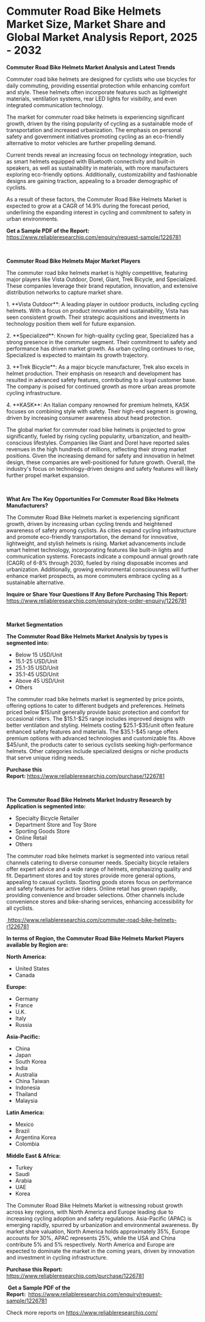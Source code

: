 <p><h1>Commuter Road Bike Helmets Market Size, Market Share and Global Market Analysis Report, 2025 - 2032</h1></p><p><strong>Commuter Road Bike Helmets Market Analysis and Latest Trends</strong></p>
<p><p>Commuter road bike helmets are designed for cyclists who use bicycles for daily commuting, providing essential protection while enhancing comfort and style. These helmets often incorporate features such as lightweight materials, ventilation systems, rear LED lights for visibility, and even integrated communication technology. </p><p>The market for commuter road bike helmets is experiencing significant growth, driven by the rising popularity of cycling as a sustainable mode of transportation and increased urbanization. The emphasis on personal safety and government initiatives promoting cycling as an eco-friendly alternative to motor vehicles are further propelling demand.</p><p>Current trends reveal an increasing focus on technology integration, such as smart helmets equipped with Bluetooth connectivity and built-in speakers, as well as sustainability in materials, with more manufacturers exploring eco-friendly options. Additionally, customizability and fashionable designs are gaining traction, appealing to a broader demographic of cyclists. </p><p>As a result of these factors, the Commuter Road Bike Helmets Market is expected to grow at a CAGR of 14.9% during the forecast period, underlining the expanding interest in cycling and commitment to safety in urban environments.</p></p>
<p><strong>Get a Sample PDF of the Report:&nbsp;</strong> <a href="https://www.reliableresearchiq.com/enquiry/request-sample/1226781?utm_campaign=2226&utm_medium=2&utm_source=Github&utm_content=ia&utm_term=09022025&utm_id=commuter-road-bike-helmets">https://www.reliableresearchiq.com/enquiry/request-sample/1226781</a></p>
<p>&nbsp;</p>
<p><strong>Commuter Road Bike Helmets Major Market Players</strong></p>
<p><p>The commuter road bike helmets market is highly competitive, featuring major players like Vista Outdoor, Dorel, Giant, Trek Bicycle, and Specialized. These companies leverage their brand reputation, innovation, and extensive distribution networks to capture market share.</p><p>1. **Vista Outdoor**: A leading player in outdoor products, including cycling helmets. With a focus on product innovation and sustainability, Vista has seen consistent growth. Their strategic acquisitions and investments in technology position them well for future expansion.</p><p>2. **Specialized**: Known for high-quality cycling gear, Specialized has a strong presence in the commuter segment. Their commitment to safety and performance has driven market growth. As urban cycling continues to rise, Specialized is expected to maintain its growth trajectory.</p><p>3. **Trek Bicycle**: As a major bicycle manufacturer, Trek also excels in helmet production. Their emphasis on research and development has resulted in advanced safety features, contributing to a loyal customer base. The company is poised for continued growth as more urban areas promote cycling infrastructure.</p><p>4. **KASK**: An Italian company renowned for premium helmets, KASK focuses on combining style with safety. Their high-end segment is growing, driven by increasing consumer awareness about head protection.</p><p>The global market for commuter road bike helmets is projected to grow significantly, fueled by rising cycling popularity, urbanization, and health-conscious lifestyles. Companies like Giant and Dorel have reported sales revenues in the high hundreds of millions, reflecting their strong market positions. Given the increasing demand for safety and innovation in helmet design, these companies are well-positioned for future growth. Overall, the industry's focus on technology-driven designs and safety features will likely further propel market expansion.</p></p>
<p>&nbsp;</p>
<p><strong>What Are The Key Opportunities For Commuter Road Bike Helmets Manufacturers?</strong></p>
<p><p>The Commuter Road Bike Helmets market is experiencing significant growth, driven by increasing urban cycling trends and heightened awareness of safety among cyclists. As cities expand cycling infrastructure and promote eco-friendly transportation, the demand for innovative, lightweight, and stylish helmets is rising. Market advancements include smart helmet technology, incorporating features like built-in lights and communication systems. Forecasts indicate a compound annual growth rate (CAGR) of 6-8% through 2030, fueled by rising disposable incomes and urbanization. Additionally, growing environmental consciousness will further enhance market prospects, as more commuters embrace cycling as a sustainable alternative.</p></p>
<p><strong>Inquire or Share Your Questions If Any Before Purchasing This Report:</strong> <a href="https://www.reliableresearchiq.com/enquiry/pre-order-enquiry/1226781?utm_campaign=2226&utm_medium=2&utm_source=Github&utm_content=ia&utm_term=09022025&utm_id=commuter-road-bike-helmets">https://www.reliableresearchiq.com/enquiry/pre-order-enquiry/1226781</a></p>
<p>&nbsp;</p>
<p><strong>Market Segmentation</strong></p>
<p><strong>The Commuter Road Bike Helmets Market Analysis by types is segmented into:</strong></p>
<p><ul><li>Below 15 USD/Unit</li><li>15.1-25 USD/Unit</li><li>25.1-35 USD/Unit</li><li>35.1-45 USD/Unit</li><li>Above 45 USD/Unit</li><li>Others</li></ul></p>
<p><p>The commuter road bike helmets market is segmented by price points, offering options to cater to different budgets and preferences. Helmets priced below $15/unit generally provide basic protection and comfort for occasional riders. The $15.1-$25 range includes improved designs with better ventilation and styling. Helmets costing $25.1-$35/unit often feature enhanced safety features and materials. The $35.1-$45 range offers premium options with advanced technologies and customizable fits. Above $45/unit, the products cater to serious cyclists seeking high-performance helmets. Other categories include specialized designs or niche products that serve unique riding needs.</p></p>
<p><strong>Purchase this Report:&nbsp;</strong><a href="https://www.reliableresearchiq.com/purchase/1226781?utm_campaign=2226&utm_medium=2&utm_source=Github&utm_content=ia&utm_term=09022025&utm_id=commuter-road-bike-helmets">https://www.reliableresearchiq.com/purchase/1226781</a></p>
<p>&nbsp;</p>
<p><strong>The Commuter Road Bike Helmets Market Industry Research by Application is segmented into:</strong></p>
<p><ul><li>Specialty Bicycle Retailer</li><li>Department Store and Toy Store</li><li>Sporting Goods Store</li><li>Online Retail</li><li>Others</li></ul></p>
<p><p>The commuter road bike helmets market is segmented into various retail channels catering to diverse consumer needs. Specialty bicycle retailers offer expert advice and a wide range of helmets, emphasizing quality and fit. Department stores and toy stores provide more general options, appealing to casual cyclists. Sporting goods stores focus on performance and safety features for active riders. Online retail has grown rapidly, providing convenience and broader selections. Other channels include convenience stores and bike-sharing services, enhancing accessibility for all cyclists.</p></p>
<p><a href="https://www.reliableresearchiq.com/commuter-road-bike-helmets-r1226781?utm_campaign=2226&utm_medium=2&utm_source=Github&utm_content=ia&utm_term=09022025&utm_id=commuter-road-bike-helmets">&nbsp;https://www.reliableresearchiq.com/commuter-road-bike-helmets-r1226781</a></p>
<p><strong>In terms of Region, the Commuter Road Bike Helmets Market Players available by Region are:</strong></p>
<p>
    <p> <strong> North America: </strong>
        <ul>
            <li>United States</li>
            <li>Canada</li>
        </ul>
        </p> 
    <p> <strong> Europe: </strong>
        <ul>
            <li>Germany</li>
            <li>France</li>
            <li>U.K.</li>
            <li>Italy</li>
            <li>Russia</li>
        </ul>
        </p> 
    <p> <strong> Asia-Pacific: </strong>
        <ul>
            <li>China</li>
            <li>Japan</li>
            <li>South Korea</li>
            <li>India</li>
            <li>Australia</li>
            <li>China Taiwan</li>
            <li>Indonesia</li>
            <li>Thailand</li>
            <li>Malaysia</li>
        </ul>
        </p> 
    <p> <strong> Latin America: </strong>
        <ul>
            <li>Mexico</li>
            <li>Brazil</li>
            <li>Argentina Korea</li>
            <li>Colombia</li>
        </ul>
        </p> 
    <p> <strong> Middle East & Africa: </strong>
        <ul>
            <li>Turkey</li>
            <li>Saudi</li>
            <li>Arabia</li>
            <li>UAE</li>
            <li>Korea</li>
        </ul>
    </p>
    </p>
<p><p>The Commuter Road Bike Helmets Market is witnessing robust growth across key regions, with North America and Europe leading due to increasing cycling adoption and safety regulations. Asia-Pacific (APAC) is emerging rapidly, spurred by urbanization and environmental awareness. By market share valuation, North America holds approximately 35%, Europe accounts for 30%, APAC represents 25%, while the USA and China contribute 5% and 5% respectively. North America and Europe are expected to dominate the market in the coming years, driven by innovation and investment in cycling infrastructure.</p></p>
<p><strong>Purchase this Report: </strong><a href="https://www.reliableresearchiq.com/purchase/1226781?utm_campaign=2226&utm_medium=2&utm_source=Github&utm_content=ia&utm_term=09022025&utm_id=commuter-road-bike-helmets">https://www.reliableresearchiq.com/purchase/1226781</a></p>
<p>&nbsp;<strong>Get a Sample PDF of the Report:&nbsp;&nbsp;</strong><a href="https://www.reliableresearchiq.com/enquiry/request-sample/1226781?utm_campaign=2226&utm_medium=2&utm_source=Github&utm_content=ia&utm_term=09022025&utm_id=commuter-road-bike-helmets">https://www.reliableresearchiq.com/enquiry/request-sample/1226781</a></p>
<p><strong></strong></p>
<p>Check more reports on <a href="https://www.reliableresearchiq.com/?utm_campaign=2226&utm_medium=2&utm_source=Github&utm_content=ia&utm_term=09022025&utm_id=commuter-road-bike-helmets">https://www.reliableresearchiq.com/</a></p>